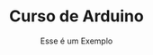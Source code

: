 ---
layout: page
title: Curso de Arduino
hero_image: img/about-hero.jpg
subtitle: Esse é um Exemplo
callouts: example_callouts


---